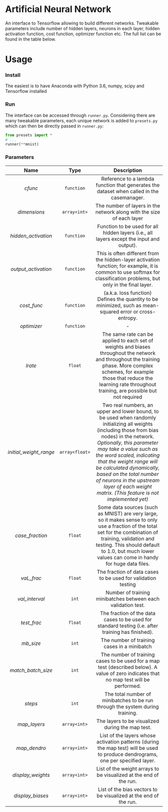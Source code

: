 # Artificial Neural Network
An interface to Tensorflow allowing to build different networks. Tweakable parameters include number of hidden layers, neurons in each layer, hidden activation function, cost function, optimizer function etc. The full list can be found in the table below.

# Usage
### Install
The easiest is to have Anaconda with Python 3.6, numpy, scipy and Tensorflow installed

### Run
The interface can be accessed through `runner.py`. Considering there are many tweakable parameters, each unique network is added to `presets.py` which can then be directly passed in `runner.py`:

```python
from presets import *
# ...
runner(**mnist)
```


### Parameters
|       **Name**                |   **Type**     | **Description** |
|:-----------------------------:|:--------------:|:-----------------:|
|       *cfunc*                 |  `function`    | Reference to a lambda function that generates the dataset when called in the casemanager.|
|       *dimensions*            |  `array<int>`  | The number of layers in the network along with the size of each layer|
|       *hidden_activation*     |  `function`    | Function to be used for all hidden layers (i.e., all layers except the input and output).|
|       *output_activation*     |  `function`    | This is often different from the hidden-layer activation function; for example, it is common to use softmax for classification problems, but only in the final layer.|
|       *cost_func*             |  `function`    | (a.k.a. loss function) Defines the quantity to be minimized, such as mean-squared error or cross-entropy.|
|       *optimizer*             |  `function`    |-|
|       *lrate*                 |  `float`       | The same rate can be applied to each set of weights and biases throughout the network and throughout the training phase. More complex schemes, for example those that reduce the learning rate throughout training, are possible but not required |
|       *initial_weight_range*  |  `array<float>`| Two real numbers, an upper and lower bound, to be used when randomly initializing all weights (including those from bias nodes) in the network. *Optionally, this parameter may take a value such as the word scaled, indicating that the weight range will be calculated dynamically, based on the total number of neurons in the upstream layer of each weight matrix. (This feature is not implemented yet)*|
|       *case_fraction*         |  `float`       | Some data sources (such as MNIST) are very large, so it makes sense to only use a fraction of the total set for the combination of training, validation and testing. This should default to 1.0, but much lower values can come in handy for huge data files.|
|       *vaL_frac*              |  `float`       | The fraction of data cases to be used for validation testing|
|       *val_interval*          |  `int`         | Number of training minibatches between each validation test.|
|       *test_frac*             |  `float`       | The fraction of the data cases to be used for standard testing (i.e. after training has finished).|
|       *mb_size*               |  `int`         | The number of training cases in a minibatch|
|       *match_batch_size*      |  `int`         | The number of training cases to be used for a map test (described below). A value of zero indicates that no map test will be performed.|
|       *steps*                 |  `int`         | The total number of minibatches to be run through the system during training.|
|       *map_layers*            |  `array<int>`  | The layers to be visualized during the map test.|
|       *map_dendro*            |  `array<int>`  | List of the layers whose activation patterns (during the map test) will be used to produce dendrograms, one per specified layer.|
|       *display_weights*       |  `array<int>`  | List of the weight arrays to be visualized at the end of the run.|
|       *display_biases*        |  `array<int>`  | List of the bias vectors to be visualized at the end of the run.|

